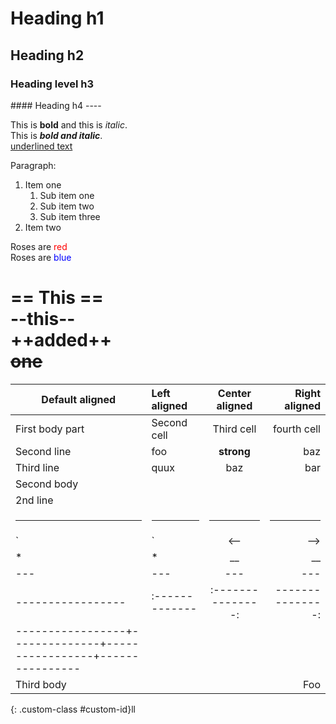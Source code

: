 # Heading h1  
## Heading h2  
<h3>Heading level h3</h3>
#### Heading h4  
----   

This is **bold** and this is _italic_.  
This is ***bold and italic***.  
<ins>underlined text</ins>   
<!-- blank line -->
Paragraph:
<!-- blank line -->
1. Item one   
     1. Sub item one  
     2. Sub item two  
     3. Sub item three
2. Item two  

Roses are <span style="color:red">red</span>  
Roses are <span style="color:blue;">blue</span>  
<!-- blank line -->

== This ==  
  --this--  
  ++added++  
  ~~one~~
  ==

<!-- blank line -->
<!-- blank line -->

| Default aligned | Left aligned | Center aligned  | Right aligned  |
|-----------------|:-------------|:---------------:|---------------:|
| First body part | Second cell  | Third cell      | fourth cell    |
| Second line     | foo          | **strong**      | baz            |
| Third line      | quux         | baz             | bar            |
| Second body     |              |                 |                |
| 2nd line        |              |                 |                |
|<hr size="1" />|<hr size="1" />|<hr size="1" />|<hr size="1" />|
| `|` | <--|--> | \|  
|    *|*      |  __|__  |
|---|---|---|---|
|-----------------|:-------------|:---------------:|---------------:|
|-----------------+--------------+-----------------+----------------|
| Third body      |              |                 | Foo            |
{: .custom-class #custom-id}ll  

